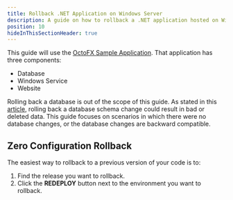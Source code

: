 ```yaml
---
title: Rollback .NET Application on Windows Server
description: A guide on how to rollback a .NET application hosted on Windows Servers.
position: 10
hideInThisSectionHeader: true
---
```


This guide will use the [OctoFX Sample Application](https://github.com/OctopusSamples/OctoFX).  That application has three components:

- Database
- Windows Service
- Website

Rolling back a database is out of the scope of this guide.  As stated in this [article](https://octopus.com/blog/database-rollbacks-pitfalls), rolling back a database schema change could result in bad or deleted data.  This guide focuses on scenarios in which there were no database changes, or the database changes are backward compatible.  

## Zero Configuration Rollback

The easiest way to rollback to a previous version of your code is to:

1. Find the release you want to rollback.
2. Click the **REDEPLOY** button next to the environment you want to rollback.

